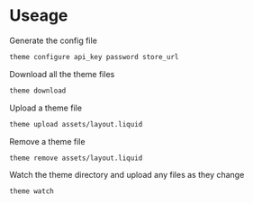 # Useage

Generate the config file
````bash
theme configure api_key password store_url
````

Download all the theme files
````bash
theme download
````

Upload a theme file
````bash
theme upload assets/layout.liquid
````

Remove a theme file
````bash
theme remove assets/layout.liquid
````

Watch the theme directory and upload any files as they change
````bash
theme watch
````
